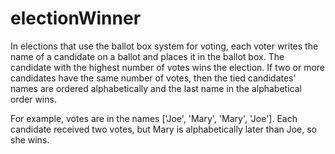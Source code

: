 # electionWinner
In elections that use the ballot box system for voting, each voter writes the name of a candidate on a ballot and places it in the ballot box. The candidate with the highest number of votes wins the election. If two or more candidates have the same number of votes, then the tied candidates' names are ordered alphabetically and the last name in the alphabetical order wins.

For example, votes are in the names ['Joe', 'Mary', 'Mary', 'Joe']. Each candidate received two votes, but Mary is alphabetically later than Joe, so she wins.
